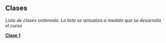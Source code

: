 ## Clases
*Lista de clases ordenada. La lista se actualiza a medida que se desarrolla el curso*


[__Clase 1__](Clase_1/index.md)
